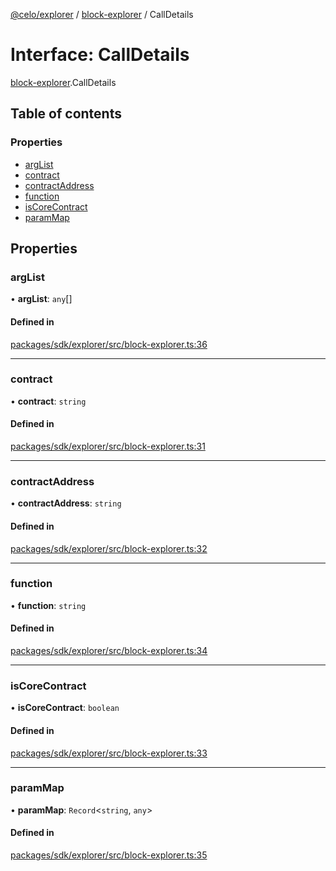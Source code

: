 [@celo/explorer](../README.md) / [block-explorer](../modules/block_explorer.md) / CallDetails

# Interface: CallDetails

[block-explorer](../modules/block_explorer.md).CallDetails

## Table of contents

### Properties

- [argList](block_explorer.CallDetails.md#arglist)
- [contract](block_explorer.CallDetails.md#contract)
- [contractAddress](block_explorer.CallDetails.md#contractaddress)
- [function](block_explorer.CallDetails.md#function)
- [isCoreContract](block_explorer.CallDetails.md#iscorecontract)
- [paramMap](block_explorer.CallDetails.md#parammap)

## Properties

### argList

• **argList**: `any`[]

#### Defined in

[packages/sdk/explorer/src/block-explorer.ts:36](https://github.com/celo-org/developer-tooling/blob/master/packages/sdk/explorer/src/block-explorer.ts#L36)

___

### contract

• **contract**: `string`

#### Defined in

[packages/sdk/explorer/src/block-explorer.ts:31](https://github.com/celo-org/developer-tooling/blob/master/packages/sdk/explorer/src/block-explorer.ts#L31)

___

### contractAddress

• **contractAddress**: `string`

#### Defined in

[packages/sdk/explorer/src/block-explorer.ts:32](https://github.com/celo-org/developer-tooling/blob/master/packages/sdk/explorer/src/block-explorer.ts#L32)

___

### function

• **function**: `string`

#### Defined in

[packages/sdk/explorer/src/block-explorer.ts:34](https://github.com/celo-org/developer-tooling/blob/master/packages/sdk/explorer/src/block-explorer.ts#L34)

___

### isCoreContract

• **isCoreContract**: `boolean`

#### Defined in

[packages/sdk/explorer/src/block-explorer.ts:33](https://github.com/celo-org/developer-tooling/blob/master/packages/sdk/explorer/src/block-explorer.ts#L33)

___

### paramMap

• **paramMap**: `Record`\<`string`, `any`\>

#### Defined in

[packages/sdk/explorer/src/block-explorer.ts:35](https://github.com/celo-org/developer-tooling/blob/master/packages/sdk/explorer/src/block-explorer.ts#L35)
